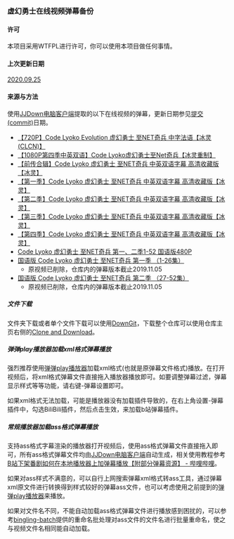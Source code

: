 ### 虚幻勇士在线视频弹幕备份

#### 许可

本项目采用WTFPL进行许可，你可以使用本项目做任何事情。

#### 上次更新日期

[2020.09.25](https://github.com/BingLingGroup/code-lyoko-live-commenting-backup/commits/master)

#### 来源与方法

使用[JJDown电脑客户端](http://client.jijidown.com/)提取的以下在线视频的弹幕，更新日期参见[提交(commit)](https://github.com/BingLingGroup/code-lyoko-live-commenting-backup/commits/master)日期。

- [【720P】Code Lyoko Evolution 虚幻勇士 至NET奇兵 中字法语【冰灵(CLCN)】](https://www.bilibili.com/video/av1251855)
- [【1080P第四季中英双语】Code Lyoko虚幻勇士至Net奇兵【冰灵重制】](https://www.bilibili.com/video/av29747006)
- [【前传合辑】Code Lyoko 虚幻勇士 至NET奇兵 中英双语字幕 高清收藏版【冰灵】](https://www.bilibili.com/video/av1345279)
- [【第一季】Code Lyoko 虚幻勇士 至NET奇兵 中英双语字幕 高清收藏版【冰灵】](https://www.bilibili.com/video/av2507011)
- [【第二季】Code Lyoko 虚幻勇士 至NET奇兵 中英双语字幕 高清收藏版【冰灵】](https://www.bilibili.com/video/av2557637)
- [【第三季】Code Lyoko 虚幻勇士 至NET奇兵 中英双语字幕 高清收藏版【冰灵】](https://www.bilibili.com/video/av2627035)
- [【第四季】Code Lyoko 虚幻勇士 至NET奇兵 中英双语字幕 高清收藏版【冰灵】](https://www.bilibili.com/video/av2698898)
- [Code Lyoko 虚幻勇士 至NET奇兵 第一、二季1-52 国语版480P](https://www.bilibili.com/video/av1338375)
- [国语版 Code Lyoko 虚幻勇士 至NET奇兵 第一季 （1-26集）](https://www.bilibili.com/video/av1315351)
  - 原视频已削除，仓库内的弹幕版本截止2019.11.05
- [国语版 Code Lyoko 虚幻勇士 至NET奇兵 第二季 （27-52集）](https://www.bilibili.com/video/av1317940)
  - 原视频已削除，仓库内的弹幕版本截止2019.11.05

##### 文件下载

文件夹下载或者单个文件下载可以使用[DownGit](https://minhaskamal.github.io/DownGit)，下载整个仓库可以使用仓库主页右侧的[Clone and Download](https://github.com/BingLingGroup/code-lyoko-live-commenting-backup/archive/master.zip)。

##### 弹弹play播放器加载xml格式弹幕播放

强烈推荐使用[弹弹play播放器](http://dandanplay.com/)加载xml格式(也就是原弹幕文件格式)播放。在打开视频后，将xml格式弹幕文件直接拖入播放器播放即可。如要调整弹幕过滤，弹幕显示样式等等功能，请右键-弹幕设置即可。

如果xml格式无法加载，可能是播放器没有加载插件导致的，在右上角设置-弹幕插件中，勾选BiliBili插件，然后点击生效，来加载b站弹幕插件。

##### 常规播放器加载ass格式弹幕播放

支持ass格式字幕渲染的播放器打开视频后，使用ass格式弹幕文件直接拖入即可，所有ass格式弹幕文件均由[JJDown电脑客户端](http://client.jijidown.com/)自动生成，相关使用教程参考[B站下架番剧如何在本地播放器上加弹幕播放【附部分弹幕资源】 - 哔哩哔哩](https://www.bilibili.com/read/cv1168901/)。

如果对ass样式不满意的，可以自行上网搜索弹幕xml格式转ass工具，通过弹幕xml原文件进行转换得到样式较好的弹幕ass文件，也可以考虑使用之前提到的[弹弹play播放器](http://dandanplay.com/)来播放。

如果对文件名不同，不能自动加载ass格式弹幕文件进行播放感到困扰的，可以参考[bingling-batch](https://binglinggroup.github.io/archives/%E5%86%B0%E7%81%B5win%E6%89%B9%E5%A4%84%E7%90%86.html)提供的重命名批处理对ass文件的文件名进行批量重命名，使之与视频文件名相同能自动加载。
